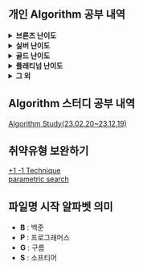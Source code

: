 ## 개인 Algorithm 공부 내역
<details>
<summary> <b>브론즈 난이도</b> </summary>

|                               문제명(링크)                                | 난이도 |         유형         |                           비고                           |
|:--------------------------------------------------------------------:|:---:|:------------------:|:------------------------------------------------------:|
|         [최대공약수와 최소공배수](https://www.acmicpc.net/problem/2609)         | B1  |         수학         |      [대회 문제](https://www.acmicpc.net/category/74)      |
|              [평균](https://www.acmicpc.net/problem/1546)              | B1  |      수학, 사칙연산      |                                                        |
|        [Slice String](https://www.acmicpc.net/problem/30034)         | B1  |   구현, 자료 구조, 문자열   | [대회 문제](https://www.acmicpc.net/category/detail/3910)  |
|            [단어 공부](https://www.acmicpc.net/problem/1157)             | B1  |      구현, 문자열       |                                                        |
|         [달팽이는 올라가고 싶다](https://www.acmicpc.net/problem/2869)         | B1  |         수학         |  [대회 문제](https://www.acmicpc.net/category/detail/76)   |
|          [부녀회장이 될테야](https://www.acmicpc.net/problem/2775)           | B1  |     수학, 구현, DP     |                                                        |
|         [소수가 아닌 수 2](https://www.acmicpc.net/problem/29196)          | B1  |      수학, 애드 혹      | [대회 문제](https://www.acmicpc.net/category/detail/3769)  |
|        [3단 초콜릿 아이스크림](https://www.acmicpc.net/problem/28255)         | B1  |      구현, 문자열       | [대회 문제](https://www.acmicpc.net/category/detail/3610)  |
|           [Hashing](https://www.acmicpc.net/problem/15829)           | B2  |    구현, 문자열, 해싱     |     [대회 문제](https://www.acmicpc.net/category/701)      |
|            [OX 퀴즈](https://www.acmicpc.net/problem/8958)             | B2  |      구현, 문자열       | [대회 문제](https://www.acmicpc.net/category/detail/1067)  |
|      [Union Maplestory](https://www.acmicpc.net/problem/28455)       | B2  |       구현, 정렬       | [대회 문제](https://www.acmicpc.net/category/detail/3675)  |
|            [TV 크기](https://www.acmicpc.net/problem/1297)             | B2  |   기하학, 피타고라스 정리    |                                                        |
|            [단어의 개수](https://www.acmicpc.net/problem/1152)            | B2  |      구현, 문자열       |                                                        |
|             [거스름돈](https://www.acmicpc.net/problem/5585)             | B2  |        그리디         |  [대회 문제](https://www.acmicpc.net/category/detail/553)  |
|          [럭키 스트레이트](https://www.acmicpc.net/problem/18406)           | B2  |      구현, 문자열       |                                                        |
|            [모스 부호](https://www.acmicpc.net/problem/29701)            | B2  | 구현, 자료 구조, 문자열, 해시 | [대회 문제](https://www.acmicpc.net/category/detail/3867)  |
|            [문자열 반복](https://www.acmicpc.net/problem/2675)            | B2  |      구현, 문자열       |   [대회 문제](https://www.acmicpc.net/category/detail/5)   |
|              [벌집](https://www.acmicpc.net/problem/2292)              | B2  |         수학         | [대회 문제](https://www.acmicpc.net/category/detail/1089)  |
|             [분해합](https://www.acmicpc.net/problem/2231)              | B2  |       완전 탐색        | [대회 문제](https://www.acmicpc.net/category/detail/1067)  |
|             [블랙잭](https://www.acmicpc.net/problem/2798)              | B2  |       완전 탐색        |  [대회 문제](https://www.acmicpc.net/category/detail/73)   |
|              [상수](https://www.acmicpc.net/problem/2908)              | B2  |       수학, 구현       |  [대회 문제](https://www.acmicpc.net/category/detail/85)   |
|            [소수 찾기](https://www.acmicpc.net/problem/1978)             | B2  |   수학, 정수론, 소수 판정   |                                                        |
|            [숫자의 갯수](https://www.acmicpc.net/problem/2577)            | B2  |    수학, 구현, 사칙연산    |      [대회 문제](https://www.acmicpc.net/category/70)      |
|            [시험 감독](https://www.acmicpc.net/problem/13458)            | B2  |      수학, 사칙연산      |                                                        |
|           [알파벳 찾기](https://www.acmicpc.net/problem/10809)            | B2  |      구현, 문자열       |                                                        |
|          [점심시간 레이스](https://www.acmicpc.net/problem/28236)           | B2  |      수학, 사칙연산      | [대회 문제](https://www.acmicpc.net/category/detail/3608)  |
|           [ACM 호텔](https://www.acmicpc.net/problem/10250)            | B3  |    수학, 구현, 사칙연산    | [대회 문제](https://www.acmicpc.net/category/detail/1283)  |
|         [Since 1973](https://www.acmicpc.net/problem/28135)          | B3  |    수학, 구현, 사칙연산    |     [대회 문제](https://www.acmicpc.net/category/848)      |
|             [최댓값](https://www.acmicpc.net/problem/2562)              | B3  |         구현         |      [대회 문제](https://www.acmicpc.net/category/68)      |
|           [Фигурки](https://www.acmicpc.net/problem/29029)           | B3  |      구현, 그리디       |     [대회 문제](https://www.acmicpc.net/category/892)      |
|            [네 번째 점](https://www.acmicpc.net/problem/3009)            | B3  |      구현, 기하학       |     [대회 문제](https://www.acmicpc.net/category/100)      |
|         [첨탑 밀어서 부수기](https://www.acmicpc.net/problem/28014)          | B3  |        그리디         |     [대회 문제](https://www.acmicpc.net/category/844)      |
|            [브실혜성](https://www.acmicpc.net/problem/29722)             | B3  |       수학, 구현       | [대회 문제](https://www.acmicpc.net/category/detail/3876)  |
|           [삼각형과 세 변](https://www.acmicpc.net/problem/5073)           | B3  |    수학, 구현, 기하학     |  [대회 문제](https://www.acmicpc.net/category/detail/445)  |
|          [세탁소 사장 동혁](https://www.acmicpc.net/problem/2720)           | B3  |   수학, 그리디, 사칙연산    |  [대회 문제](https://www.acmicpc.net/category/detail/10)   |
|          [직사각형에서 탈출](https://www.acmicpc.net/problem/1085)           | B3  |      수학, 기하학       |                                                        |
|            [직각삼각형](https://www.acmicpc.net/problem/4153)             | B3  |   수학, 기하학, 피타고라스   |  [대회 문제](https://www.acmicpc.net/category/detail/475)  |
|           [최소, 최대](https://www.acmicpc.net/problem/10818)            | B3  |       수학, 구현       |                                                        |
|           [최장 스트릭](https://www.acmicpc.net/problem/29752)            | B3  |         구현         |     [대회 문제](https://www.acmicpc.net/category/209)      |
|           [DKSH 찾기](https://www.acmicpc.net/problem/29766)           | B4  |      구현, 문자열       | [대회 문제](https://www.acmicpc.net/category/detail/3869)  |
|          [Archivist](https://www.acmicpc.net/problem/28454)          | B4  |         구현         | [대회 문제](https://www.acmicpc.net/category/detail/2348)  |
|      [Goodbye, Code Jam](https://www.acmicpc.net/problem/29738)      | B4  |         구현         | [대회 문제](https://www.acmicpc.net/category/detail/3876)  |
|             [모비스](https://www.acmicpc.net/problem/28074)             | B4  |      구현, 문자열       |     [대회 문제](https://www.acmicpc.net/category/846)      |
|   [Рождественская лотерея](https://www.acmicpc.net/problem/29683)    | B4  |      수학, 사칙연산      |     [대회 문제](https://www.acmicpc.net/category/924)      |
|          [Oddities](https://www.acmicpc.net/problem/10480)           | B4  |    수학, 구현, 사칙연산    | [대회 문제](https://www.acmicpc.net/category/detail/1308)  |
|       [Previous Level](https://www.acmicpc.net/problem/28453)        | B4  |    구현, 많은 조건 분기    | [대회 문제](https://www.acmicpc.net/category/detail/3675)  |
|         [Rust Study](https://www.acmicpc.net/problem/30033)          | B4  |         구현         | [대회 문제](https://www.acmicpc.net/category/detail/3910)  |
|            [Файлы](https://www.acmicpc.net/problem/29546)            | B4  |      구현, 문자열       | [대회 문제](https://www.acmicpc.net/category/detail/3827)  |
| [Advance to Taoyuan Regional](https://www.acmicpc.net/problem/30319) | B4  |    수학, 구현, 사칙연산    | [대회 문제](https://www.acmicpc.net/category/detail/3989)  |
|          [공백 없는 A+B](https://www.acmicpc.net/problem/15873)          | B4  | 수학, 사칙연산, 많은 조건 분기 |                                                        |
|           [Поп-ит](https://www.acmicpc.net/problem/30585)            | B4  |      구현, 문자열       | [대회 문제](https://www.acmicpc.net/category/detail/4023)  |
|  [Amusement Park Adventure](https://www.acmicpc.net/problem/29986)   | B4  |         구현         | [대회 문제](https://www.acmicpc.net/category/detail/3902)  |
|       [Торговый центр](https://www.acmicpc.net/problem/28648)        | B4  |    수학, 구현, 사칙연산    |     [대회 문제](https://www.acmicpc.net/category/875)      |
|             [별 찍기](https://www.acmicpc.net/problem/2439)             | B4  |         구현         |                                                        |
|    [gahui and sousenkyo 3](https://www.acmicpc.net/problem/30793)    | B4  |    수학, 구현, 사칙연산    | [대회 문제](https://www.acmicpc.net/category/detail/4069)  |
|       [브실이와 친구가 되고 싶어](https://www.acmicpc.net/problem/29736)        | B4  |    수학, 구현, 사칙연산    | [대회 문제](https://www.acmicpc.net/category/detail/3876)  |
|    [gahui and sousenkyo 1](https://www.acmicpc.net/problem/30791)    | B4  |         구현         | [대회 문제](https://www.acmicpc.net/category/detail/4069)) |
|           [삼각형 외우기](https://www.acmicpc.net/problem/10101)           | B4  |      구현, 기하학       | [대회 문제](https://www.acmicpc.net/category/detail/1261)  |
|            [숫자의 합](https://www.acmicpc.net/problem/11720)            | B4  |    수학, 구현, 문자열     |                                                        |
|           [알파벳 갯수](https://www.acmicpc.net/problem/10808)            | B4  |      구현, 문자열       |                                                        |
|           [인공지능 시계](https://www.acmicpc.net/problem/2530)            | B4  |      수학, 사칙연산      |      [대회 문제](https://www.acmicpc.net/category/58)      |
|        [Triple Sevens](https://www.acmicpc.net/problem/31518)        | B4  |         구현         |     [대회 문제](https://www.acmicpc.net/category/1019)     |
|          [Cornhole](https://www.acmicpc.net/problem/27855)           | B4  |    수학, 구현, 사칙연산    | [대회 문제](https://www.acmicpc.net/category/detail/3555)  |
|          [치즈버거 만들기](https://www.acmicpc.net/problem/30017)           | B4  |    수학, 구현, 사칙연산    |     [대회 문제](https://www.acmicpc.net/category/943)      |
|           [A+B -7](https://www.acmicpc.net/problem/11021)            | B5  |    수학, 구현, 사칙연산    |                                                        |
|             [AxB](https://www.acmicpc.net/problem/10998)             | B5  |    수학, 구현, 사칙연산    |                                                        |
|           [두 수 비교하기](https://www.acmicpc.net/problem/1330)           | B5  |         구현         |                                                        |
|          [2023 밈 투표](https://www.acmicpc.net/problem/29731)          | B5  |      구현, 문자열       | [대회 문제](https://www.acmicpc.net/category/detail/3876)  |
|           [A+B -4](https://www.acmicpc.net/problem/10951)            | B5  |    수학, 구현, 사칙연산    |                                                        |
|             [A+B](https://www.acmicpc.net/problem/1000)              | B5  |    수학, 구현, 사칙연산    |                                                        |
|             [A-B](https://www.acmicpc.net/problem/1001)              | B5  |    수학, 구현, 사칙연산    |                                                        |
|             [A/B](https://www.acmicpc.net/problem/1008)              | B5  |    수학, 구현, 사칙연산    |                                                        |
|           [Lucky 7](https://www.acmicpc.net/problem/30224)           | B5  |       수학, 구현       | [대회 문제](https://www.acmicpc.net/category/detail/3975)  |
|            [Pups](https://www.acmicpc.net/problem/26575)             | B5  |      수학, 사칙연산      |     [대회 문제](https://www.acmicpc.net/category/787)      |
|      [Welcome to SMUPC!](https://www.acmicpc.net/problem/29699)      | B5  | 수학, 구현, 문자열, 사칙연산  | [대회 문제](https://www.acmicpc.net/category/detail/3867)  |
|             [검증 수](https://www.acmicpc.net/problem/2475)             | B5  |    수학, 구현, 사칙연산    |      [대회 문제](https://www.acmicpc.net/category/62)      |
|          [X보다 작은 수](https://www.acmicpc.net/problem/10871)           | B5  |         구현         |                                                        |
|             [삼각형](https://www.acmicpc.net/problem/29751)             | B5  |   수학, 기하학, 사칙연산    |     [대회 문제](https://www.acmicpc.net/category/209)      |
|             [세금](https://www.acmicpc.net/problem/20492)              | B5  |      수학, 사칙연산      | [대회 문제](https://www.acmicpc.net/category/detail/2376)  |
|           [세제곱의 합](https://www.acmicpc.net/problem/28701)            | B5  |    수학, 구현, 사칙연산    | [대회 문제](https://www.acmicpc.net/category/detail/3707)  |
|     [조별과제를 하려는데 조장이 사라졌다](https://www.acmicpc.net/problem/15727)     | B5  |      수학, 사칙연산      |     [대회 문제](https://www.acmicpc.net/category/789)      |

</details>

<details>
<summary> <b>실버 난이도</b> </summary>

|                                   문제명(링크)                                    | 난이도 |          유형          |                          비고                           |
|:----------------------------------------------------------------------------:|:---:|:--------------------:|:-----------------------------------------------------:|
|             [구간 합 구하기 5](https://www.acmicpc.net/problem/11660)              | S1  |       DP, 누적 합       |                                                       |
|                  [곱셈](https://www.acmicpc.net/problem/1629)                  | S1  |      수학, 분할 정복       |                                                       |
|               [1로 만들기2](https://www.acmicpc.net/problem/12852)               | S1  |      DP, Graph       |                                                       |
|                  [Z](https://www.acmicpc.net/problem/1074)                   | S1  |      분할 정복, 재귀       |                                                       |
|                 [INK](https://www.acmicpc.net/problem/30036)                 | S1  |      구현, 시뮬레이션       | [대회 문제](https://www.acmicpc.net/category/detail/3910) |
|               [단지번호붙이기](https://www.acmicpc.net/problem/2667)                | S1  |    그래프, DFS, BFS     |     [대회 문제](https://www.acmicpc.net/category/82)      |
|                [미로 탐색](https://www.acmicpc.net/problem/2178)                 | S1  |       그래프, BFS       |                                                       |
|              [블랙홀과 소행성](https://www.acmicpc.net/problem/29755)               | S1  |      정렬, 이분 탐색       |     [대회 문제](https://www.acmicpc.net/category/209)     |
| [세상에는 많은 유튜버가 있고, 그중에서 버츄얼 유튜버도 존재한다](https://www.acmicpc.net/problem/29754) | S1  |    구현, 자료 구조, 해시     |     [대회 문제](https://www.acmicpc.net/category/209)     |
|                 [숨바꼭질](https://www.acmicpc.net/problem/1697)                 | S1  |       그래프, BFS       |     [대회 문제](https://www.acmicpc.net/category/162)     |
|               [쉬운 계단 수](https://www.acmicpc.net/problem/10844)               | S1  |          DP          |                                                       |
|              [연산자 끼워넣기](https://www.acmicpc.net/problem/14888)               | S1  |     완전 탐색, 백트래킹      |                                                       |
|            [오늘은 OS 숙제 제출일](https://www.acmicpc.net/problem/2730)             | S1  |  구현, 문자열, 완전 탐색, 파싱  |  [대회 문제](https://www.acmicpc.net/category/detail/11)  |
|                [정수 삼각형](https://www.acmicpc.net/problem/1932)                | S1  |          DP          |     [대회 문제](https://www.acmicpc.net/category/570)     |
|                [나무 자르기](https://www.acmicpc.net/problem/2805)                | S2  |   이분 탐색, 매개 변수 탐색    |  [대회 문제](https://www.acmicpc.net/category/detail/72)  |
|               [DFS와 BFS](https://www.acmicpc.net/problem/1260)               | S2  |         그래프          |                                                       |
|                [랜선 자르기](https://www.acmicpc.net/problem/1654)                | S2  |    이분탐색, 매개변수 탐색     |                                                       |
|               [마인크래프트](https://www.acmicpc.net/problem/18111)                | S2  |      구현, 완전 탐색       |     [대회 문제](https://www.acmicpc.net/category/693)     |
|               [병사 배치하기](https://www.acmicpc.net/problem/18353)               | S2  |  DP,가장 긴 증가하는 부분 수열  |                                                       |
|               [부분 수열의 합](https://www.acmicpc.net/problem/1182)               | S2  |     완전 탐색, 백트래킹      |                                                       |
|               [색종이 만들기](https://www.acmicpc.net/problem/2630)                | S2  |      분할 정복, 재귀       |     [대회 문제](https://www.acmicpc.net/category/77)      |
|                [스택 수열](https://www.acmicpc.net/problem/1874)                 | S2  |      자료 구조, 스택       |                                                       |
|                 [에디터](https://www.acmicpc.net/problem/1406)                  | S2  |   자료 구조, 스택, 연결리스트   |                                                       |
|              [연결 요소의 개수](https://www.acmicpc.net/problem/11724)              | S2  |    그래프, DFS, BFS     |                                                       |
|                [유기농 배추](https://www.acmicpc.net/problem/1012)                | S2  |    그래프, DFS, BFS     |                                                       |
|                [좌표 압축](https://www.acmicpc.net/problem/18870)                | S2  |      정렬, 좌표 압축       |                                                       |
|               [초콜릿 보관함](https://www.acmicpc.net/problem/28256)               | S2  |   구현, 그래프, 문자열, 정렬   | [대회 문제](https://www.acmicpc.net/category/detail/3610) |
|                [최대 힙](https://www.acmicpc.net/problem/11279)                 | S2  |    자료 구조, 우선순위 큐     |                                                       |
|                 [최소 힙](https://www.acmicpc.net/problem/1927)                 | S2  |    자료 구조, 우선순위 큐     |                                                       |
|                [1로 만들기](https://www.acmicpc.net/problem/1463)                | S3  |          DP          |                                                       |
|               [2xn 타일링](https://www.acmicpc.net/problem/11726)               | S3  |          DP          |                                                       |
|              [2xn 타일링2](https://www.acmicpc.net/problem/11727)               | S3  |          DP          |                                                       |
|              [1,2,3 더하기](https://www.acmicpc.net/problem/9095)               | S3  |         그리디          | [대회 문제](https://www.acmicpc.net/category/detail/884)  |
|              [N과 M (2)](https://www.acmicpc.net/problem/15650)               | S3  |         백트래킹         |                                                       |
|              [N과 M (5)](https://www.acmicpc.net/problem/15654)               | S3  |         백트래킹         |                                                       |
|                [프린터 큐](https://www.acmicpc.net/problem/1966)                 | S3  |  구현, 자료구조, 시뮬레이션, 큐  |  [대회 문제](https://www.acmicpc.net/category/detail/55)  |
|         [개발자 지망생 구름이의 취업 뽀개기](https://www.acmicpc.net/problem/29155)         | S3  |       그리디, 정렬        | [대회 문제](https://www.acmicpc.net/category/detail/3855) |
|                [계단 오르기](https://www.acmicpc.net/problem/2579)                | S3  |          DP          |     [대회 문제](https://www.acmicpc.net/category/70)      |
|                 [바이러스](https://www.acmicpc.net/problem/2606)                 | S3  |    그래프, DFS, BFS     |     [대회 문제](https://www.acmicpc.net/category/74)      |
|                [소수 구하기](https://www.acmicpc.net/problem/1929)                | S3  |    수학, 정수론, 소수 판정    |                                                       |
|                [수리공 항승](https://www.acmicpc.net/problem/1449)                | S3  |       그리디, 정렬        |                                                       |
|                 [안테나](https://www.acmicpc.net/problem/18310)                 | S3  |     수학, 그리디, 정렬      |                                                       |
|                [어린 왕자](https://www.acmicpc.net/problem/1004)                 | S3  |       수학, 기하학        |                                                       |
|             [재밌는 나머지 연산](https://www.acmicpc.net/problem/28138)              | S3  |    수학, 정수론, 소수 판정    |    [대회 문제](https://www.acmicpc.net/problem/28138)     |
|                  [조합](https://www.acmicpc.net/problem/2407)                  | S3  |   수학, 조합론, 큰 수 연산    |                                                       |
|                  [괄호](https://www.acmicpc.net/problem/9012)                  | S4  |    자료 구조, 문자열, 스택    | [대회 문제](https://www.acmicpc.net/category/detail/1081) |
|              [solved.ac](https://www.acmicpc.net/problem/18110)              | S4  |      수학, 구현, 정렬      |     [대회 문제](https://www.acmicpc.net/category/693)     |
|                 [30](https://www.acmicpc.net/problem/10610)                  | S4  |   수학, 그리디, 정렬, 문자열   | [대회 문제](https://www.acmicpc.net/category/detail/1322) |
|                 [ATM](https://www.acmicpc.net/problem/11399)                 | S4  |       그리디, 정렬        |                                                       |
|                 [국영수](https://www.acmicpc.net/problem/10825)                 | S4  |          정렬          |                                                       |
|               [균형 잡힌 세상](https://www.acmicpc.net/problem/4949)               | S4  |    자료 구조, 문자열, 스택    |                                                       |
|                 [기타줄](https://www.acmicpc.net/problem/1049)                  | S4  |       수학, 그리디        |                                                       |
|           [나는야 포켓몬 마스터 이다솜](https://www.acmicpc.net/problem/1620)            | S4  |      자료 구조, 해시       |                                                       |
|                  [덱](https://www.acmicpc.net/problem/10866)                  | S4  |     구현, 자료 구조, 덱     |                                                       |
|                [동전 0](https://www.acmicpc.net/problem/11047)                 | S4  |         그리디          |                                                       |
|                 [듣보잡](https://www.acmicpc.net/problem/1764)                  | S4  |  자료 구조, 문자열, 정렬, 해시  |                                                       |
|               [문자열 집합](https://www.acmicpc.net/problem/14425)                | S4  |    자료 구조, 해시, 트리     |                                                       |
|                [설탕 배달](https://www.acmicpc.net/problem/2839)                 | S4  |     수학, DP, 그리디      |  [대회 문제](https://www.acmicpc.net/category/detail/81)  |
|                 [수 찾기](https://www.acmicpc.net/problem/1920)                 | S4  |   자료 구조, 정렬, 이분 탐색   |                                                       |
|                 [스택](https://www.acmicpc.net/problem/10828)                  | S4  |    구현, 자료 구조, 스택     |                                                       |
|               [요세푸스 문제](https://www.acmicpc.net/problem/1158)                | S4  |     구현, 자료 구조, 큐     |                                                       |
|              [우당탕탕 영화예매](https://www.acmicpc.net/problem/29700)              | S4  | 구현, 문자열, 완전 탐색, 누적 합 | [대회 문제](https://www.acmicpc.net/category/detail/3867) |
|               [점수를 최대로](https://www.acmicpc.net/problem/29767)               | S4  |     그리디, 정렬, 누적합     | [대회 문제](https://www.acmicpc.net/category/detail/3869) |
|                 [제로](https://www.acmicpc.net/problem/10773)                  | S4  |    구현, 자료 구조, 스택     | [대회 문제](https://www.acmicpc.net/category/detail/1345) |
|                [최소 성적](https://www.acmicpc.net/problem/29753)                | S4  | 수학, 구현, 사칙연산, 큰 수 연산 |     [대회 문제](https://www.acmicpc.net/category/209)     |
|              [체스판 다시 칠하기](https://www.acmicpc.net/problem/1018)              | S4  |        완전 탐색         |                                                       |
|              [2차원 배열의 합](https://www.acmicpc.net/problem/2167)               | S5  |       구현, 누적합        |                                                       |
|                [BABBA](https://www.acmicpc.net/problem/9625)                 | S5  |          DP          |                                                       |
|                [D-Day](https://www.acmicpc.net/problem/1308)                 | S5  |          구현          |                                                       |
|                [거스름돈](https://www.acmicpc.net/problem/14916)                 | S5  |      수학,그리디, DP      |     [대회 문제](https://www.acmicpc.net/category/788)     |
|           [Array Rotation](https://www.acmicpc.net/problem/28456)            | S5  |      구현, 시뮬레이션       | [대회 문제](https://www.acmicpc.net/category/detail/3675) |
|               [그룹 단어 체커](https://www.acmicpc.net/problem/1316)               | S5  |       구현, 문자열        |                                                       |
|               [나이순 정렬](https://www.acmicpc.net/problem/10814)                | S5  |          정렬          |                                                       |
|                [날짜 계산](https://www.acmicpc.net/problem/1476)                 | S5  |    수학, 완전 탐색, 정수론    |                                                       |
|               [너의 평점은](https://www.acmicpc.net/problem/25206)                | S5  |     수학, 구현, 문자열      | [대회 문제](https://www.acmicpc.net/category/detail/3124) |
|                [다리 놓기](https://www.acmicpc.net/problem/1010)                 | S5  |     수학, DP, 조합론      |                                                       |
|                [단어 나누기](https://www.acmicpc.net/problem/1251)                | S5  |  구현, 문자열, 완전 탐색, 정렬  |                                                       |
|                [단어 정렬](https://www.acmicpc.net/problem/1181)                 | S5  |       문자열, 정렬        |                                                       |
|                  [덩치](https://www.acmicpc.net/problem/7568)                  | S5  |      구현, 완전 탐색       |     [대회 문제](https://www.acmicpc.net/category/214)     |
|                 [뒤집기](https://www.acmicpc.net/problem/1439)                  | S5  |       그리디, 문자열       |                                                       |
|                 [막대기](https://www.acmicpc.net/problem/1094)                  | S5  |      수학, 비트마스킹       |                                                       |
|                [문서 검색](https://www.acmicpc.net/problem/1543)                 | S5  |      문자열, 완전 탐색      |                                                       |
|                [분수 찾기](https://www.acmicpc.net/problem/1193)                 | S5  |        수학, 구현        |                                                       |
|                 [색종이](https://www.acmicpc.net/problem/2563)                  | S5  |          구현          |     [대회 문제](https://www.acmicpc.net/category/68)      |
|             [정보 선생님의 야망](https://www.acmicpc.net/problem/28238)              | S5  |      구현, 완전 탐색       | [대회 문제](https://www.acmicpc.net/category/detail/3608) |
|                [셀프 넘버](https://www.acmicpc.net/problem/4673)                 | S5  |    수학, 구현, 완전 탐색     | [대회 문제](https://www.acmicpc.net/category/detail/154)  |
|                [소트인사이드](https://www.acmicpc.net/problem/1427)                | S5  |       문자열, 정렬        |                                                       |
|               [수 정렬하기 2](https://www.acmicpc.net/problem/2751)               | S5  |          정렬          |                                                       |
|                [수들의 합](https://www.acmicpc.net/problem/1789)                 | S5  |       수학, 그리디        |                                                       |
|                [숫자 카드](https://www.acmicpc.net/problem/10815)                | S5  | 자료 구조, 정렬, 이분 탐색, 해시 |                                                       |
|                [영화감독 숌](https://www.acmicpc.net/problem/1436)                | S5  |        완전 탐색         |                                                       |
|                 [올림픽](https://www.acmicpc.net/problem/8979)                  | S5  |        구현, 정렬        |     [대회 문제](https://www.acmicpc.net/category/254)     |
|             [재귀함수가 뭔가요?](https://www.acmicpc.net/problem/17478)              | S5  |        구현, 재귀        | [대회 문제](https://www.acmicpc.net/category/detail/2060) |
|               [좌표 정렬하기](https://www.acmicpc.net/problem/11650)               | S5  |          정렬          |                                                       |
|             [중복 빼고 정렬하기](https://www.acmicpc.net/problem/10867)              | S5  |          정렬          |                                                       |
|                 [집합](https://www.acmicpc.net/problem/11723)                  | S5  |      구현, 비트마스킹       |                                                       |
|         [직사각형 네개의 합집합의 면적 구하기](https://www.acmicpc.net/problem/2669)         | S5  |          구현          |     [대회 문제](https://www.acmicpc.net/category/82)      |
|                 [칠무해](https://www.acmicpc.net/problem/14729)                 | S5  |          정렬          | [대회 문제](https://www.acmicpc.net/category/detail/1757) |

</details>

<details>
<summary> <b>골드 난이도</b> </summary>

|                               문제명(링크)                                | 난이도 |               유형               |                          비고                           |
|:--------------------------------------------------------------------:|:---:|:------------------------------:|:-----------------------------------------------------:|
|         [GCD(n, k)=1](https://www.acmicpc.net/problem/11689)         | G1  |               수학               |                                                       |
|            [K번째 수](https://www.acmicpc.net/problem/1300)             | G1  |        이분 탐색, 매개 변수 탐색         |                                                       |
|           [멀티탭 스케줄링](https://www.acmicpc.net/problem/1700)           | G1  |              그리디               | [대회 문제](https://www.acmicpc.net/category/detail/1086) |
|          [부분 수열의 합 2](https://www.acmicpc.net/problem/1208)          | G1  |             이분 탐색              |                                                       |
|             [서로소](https://www.acmicpc.net/problem/4355)              | G1  |            수학, 정수론             | [대회 문제](https://www.acmicpc.net/category/detail/506)  |
|           [수 정렬하기3](https://www.acmicpc.net/problem/10989)           | G1  |               정렬               |                                                       |
|             [이사](https://www.acmicpc.net/problem/17371)              | G1  |            그리디, 기하학            | [대회 문제](https://www.acmicpc.net/category/detail/2053) |
|      [가장 긴 증가하는 부분 수열 2](https://www.acmicpc.net/problem/12015)      | G2  |     이분 탐색, 가장 긴 증가하는 부분 수열     |                                                       |
|      [가장 긴 증가하는 부분 수열 3](https://www.acmicpc.net/problem/12738)      | G2  |     이분 탐색, 가장 긴 증가하는 부분 수열     |                                                       |
|           [미확인 도착지](https://www.acmicpc.net/problem/9370)            | G2  |       그래프, 다익스트라, 최단 경로        | [대회 문제](https://www.acmicpc.net/category/detail/1160) |
|        [벽 부수고 이동하기 4](https://www.acmicpc.net/problem/16946)         | G2  |         그래프, DFS, BFS          |                                                       |
|           [선분 교차 2](https://www.acmicpc.net/problem/17387)           | G2  |    기하학, 많은 조건 분기, 선분 교차 판정     |                                                       |
|        [PIZZA ALVOLOC](https://www.acmicpc.net/problem/12781)        | G3  |         가하학, 선분 교차 판정          | [대회 문제](https://www.acmicpc.net/category/detail/1492) |
|        [마법사 상어와 토네이도](https://www.acmicpc.net/problem/20057)         | G3  |           구현, 시뮬레이션            |                         삼성 기출                         |
|        [마법사 상어와 파이어스톰](https://www.acmicpc.net/problem/20058)        | G3  |      구현, 시뮬레이션, DFS, BFS       |                         삼성 기출                         |
|          [벽 부수고 이동하기](https://www.acmicpc.net/problem/2206)          | G3  |            그래프, BFS            |                                                       |
|           [선분 교차 1](https://www.acmicpc.net/problem/17386)           | G3  |         기하학, 선분 교차 판정          |                                                       |
|             [세 용액](https://www.acmicpc.net/problem/2473)             | G3  |        정렬, 이분 탐색, 투 포인터        |     [대회 문제](https://www.acmicpc.net/category/61)      |
|           [소문난 칠공주](https://www.acmicpc.net/problem/1941)            | G3  | 수학, 그래프, 완전 탐색, BFS, 백트래킹, 조합론 |     [대회 문제](https://www.acmicpc.net/category/747)     |
|           [소수의 연속합](https://www.acmicpc.net/problem/1644)            | G3  |     수학, 정수론, 투 포인터, 소수 판정      | [대회 문제](https://www.acmicpc.net/category/detail/198)  |
|            [아기 상어](https://www.acmicpc.net/problem/16236)            | G3  |      구현, 그래프, 시뮬레이션, BFS       |                                                       |
|            [LCS 2](https://www.acmicpc.net/problem/9252)             | G4  |               DP               |                                                       |
|           [N-Queen](https://www.acmicpc.net/problem/9663)            | G4  |          완전 탐색, 백트래킹           |                                                       |
|     [Road Reconstruction](https://www.acmicpc.net/problem/20046)     | G4  |       그레프, 다익스트라, 최단 경로        | [대회 문제](https://www.acmicpc.net/category/detail/2330) |
|      [가장 긴 증가하는 부분 수열 4](https://www.acmicpc.net/problem/14002)      | G4  |               DP               |                                                       |
|            [게리맨더링](https://www.acmicpc.net/problem/17471)            | G4  | 수학, 그래프, 완전 탐색, BFS, DFS, 조합론  |                                                       |
|            [고층 건물](https://www.acmicpc.net/problem/1027)             | G4  |         수학, 완전 탐색, 기하학         |                                                       |
|            [공유기 설치](https://www.acmicpc.net/problem/2110)            | G4  |        이분 탐색, 매개 변수 탐색         |     [대회 문제](https://www.acmicpc.net/category/747)     |
|          [다항 함수의 적분](https://www.acmicpc.net/problem/17214)          | G4  |    수학, 문자열, 많은 조건 분기, 미적분학     |     [대회 문제](https://www.acmicpc.net/category/791)     |
|        [마법사 상어와 파이어볼](https://www.acmicpc.net/problem/20056)         | G4  |           구현, 시뮬레이션            |                         삼성 기출                         |
|             [부분합](https://www.acmicpc.net/problem/1806)              | G4  |          누적 합, 투 포인터           |  [대회 문제](https://www.acmicpc.net/category/detail/28)  |
|              [불!](https://www.acmicpc.net/problem/4179)              | G4  |            그래프, BFS            | [대회 문제](https://www.acmicpc.net/category/detail/480)  |
|           [숨바꼭질 2](https://www.acmicpc.net/problem/12851)            | G4  |            그래프, BFS            |                                                       |
|           [숨바꼭질 4](https://www.acmicpc.net/problem/13913)            | G4  |            그래프, BFS            |                                                       |
|             [스도쿠](https://www.acmicpc.net/problem/2580)              | G4  |              백트래킹              |     [대회 문제](https://www.acmicpc.net/category/70)      |
|             [연구소](https://www.acmicpc.net/problem/14502)             | G4  |      구현, 그래프, 완전 탐색, BFS       |                                                       |
|          [이중 우선순위 큐](https://www.acmicpc.net/problem/7662)           | G4  |       자료 구조, 트리. 우선 순위 큐       | [대회 문제](https://www.acmicpc.net/category/detail/1124) |
|            [주간 미팅](https://www.acmicpc.net/problem/12834)            | G4  |       그래프, 다익스트라, 최단 경로        | [대회 문제](https://www.acmicpc.net/category/detail/1124) |
|           [주사위 굴리기](https://www.acmicpc.net/problem/14499)           | G4  |           구현, 시뮬레이션            |                                                       |
|          [최소 스패닝 트리](https://www.acmicpc.net/problem/1197)           | G4  |         그래프, 최소 스패닝 트리         |                                                       |
|              [치즈](https://www.acmicpc.net/problem/2636)              | G4  |      구현, 그래프, 시뮬레이션, BFS       |     [대회 문제](https://www.acmicpc.net/category/78)      |
|            [A와 B](https://www.acmicpc.net/problem/12904)             | G5  |          구현, 그리디, 문자열          |                                                       |
|             [CCW](https://www.acmicpc.net/problem/11758)             | G5  |              기하학               |                                                       |
| [Fly me to the Alpha Centauri](https://www.acmicpc.net/problem/1011) | G5  |               수학               |                                                       |
|             [LCS](https://www.acmicpc.net/problem/9251)              | G5  |             DP,문자열             |                                                       |
|      [MooTube (Silver)](https://www.acmicpc.net/problem/15591)       | G5  |              그래프               |     [대회 문제](https://www.acmicpc.net/category/415)     |
|           [강의실 배정](https://www.acmicpc.net/problem/11000)            | G5  |     자료 구조, 그리디, 정렬, 우선순위 큐     |                                                       |
|           [경쟁적 전염](https://www.acmicpc.net/problem/18405)            | G5  |       구현, 그래프, BFS, DFS        |                                                       |
|           [다각형의 면적](https://www.acmicpc.net/problem/2166)            | G5  |          기하학, 다각형의 넓이          |                                                       |
|             [동전 2](https://www.acmicpc.net/problem/2294)             | G5  |               DP               |                                                       |
|             [두 용액](https://www.acmicpc.net/problem/2470)             | G5  |        정렬, 이분 탐색, 투 포인터        |     [대회 문제](https://www.acmicpc.net/category/61)      |
|           [로봇 시뮬레이션](https://www.acmicpc.net/problem/2174)           | G5  |           구현, 시뮬레이션            | [대회 문제](https://www.acmicpc.net/category/detail/216)  |
|              [배](https://www.acmicpc.net/problem/1092)               | G5  |            그리디, 정렬             |                                                       |
|        [비요뜨의 징검다리 건너기](https://www.acmicpc.net/problem/18291)        | G5  |         수학, 조합론, 분할 정복         |                                                       |
|  [빨강~ 빨강~ 파랑! 파랑! 달콤한 솜사탕!](https://www.acmicpc.net/problem/28140)   | G5  |             이분 탐색              | [대회 문제](https://www.acmicpc.net/category/detail/3593) |
|          [시간이 겹칠까?](https://www.acmicpc.net/problem/28018)           | G5  |              누적 합              |     [대회 문제](https://www.acmicpc.net/category/844)     |
|            [적록색약](https://www.acmicpc.net/problem/10026)             | G5  |         그래프, BFS, DFS          |     [대회 문제](https://www.acmicpc.net/category/296)     |
|             [전깃줄](https://www.acmicpc.net/problem/2565)              | G5  |               DP               |     [대회 문제](https://www.acmicpc.net/category/68)      |
|             [집으로](https://www.acmicpc.net/problem/1069)              | G5  |      기하학, 애드 혹, 많은 조건 분기       |                                                       |

</details>

<details>
<summary> <b>플래티넘 난이도</b> </summary>

|                          문제명(링크)                           | 난이도 |             유형              |                          비고                           |
|:----------------------------------------------------------:|:---:|:---------------------------:|:-----------------------------------------------------:|
|       [고속도로](https://www.acmicpc.net/problem/10254)        | P2  |    기하학, 볼록 껍질, 회전하는 캘리퍼스    | [대회 문제](https://www.acmicpc.net/category/detail/1283) |
|        [맹독방벽](https://www.acmicpc.net/problem/7420)        | P4  |         기하학, 볼록 껍질          | [대회 문제](https://www.acmicpc.net/category/detail/892)  |
| [가장 긴 증가하는 부분 수열 5](https://www.acmicpc.net/problem/14003) | P5  |    이분탐색, 가장 긴 증가하는 부분 수열    |                                                       |
| [가장 긴 팰린드롬 부분 문자열](https://www.acmicpc.net/problem/14444)  | P5  |          문자열, 매내처           |                                                       |
|      [거의 최단 경로](https://www.acmicpc.net/problem/5719)      | P5  |      그래프, 다익스트라, 최단 경로      | [대회 문제](https://www.acmicpc.net/category/detail/568)  |
|       [선분 그룹](https://www.acmicpc.net/problem/2162)        | P5  | 자료 구조, 기하학, 분리 집합, 선분 교차 판정 |                                                       |
|       [전깃줄 -2](https://www.acmicpc.net/problem/2162)       | P5  |       가장 긴 증가하는 부분 수열       |     [대회 문제](https://www.acmicpc.net/category/68)      |
</details>

<details>
<summary> <b>그 외</b> </summary>

|                                    문제명(링크)                                    | 난이도 |    유형    |              비고              |
|:-----------------------------------------------------------------------------:|:---:|:--------:|:----------------------------:|
|                                   1이 될 때까지                                    |  -  |   그리디    |                              |
|  [h-index](https://school.programmers.co.kr/learn/courses/30/lessons/42747)   |  -  |    정렬    |                              |
|                                    DFS_BFS                                    |  -  |   그래프    |                              |
|   [가장 큰 수](https://school.programmers.co.kr/learn/courses/30/lessons/42746)   |  -  |    정렬    |                              |
|                                  곱하기 혹은 더하기                                   |  -  |    정렬    |                              |
|   [괄호 변환](https://school.programmers.co.kr/learn/courses/30/lessons/60058)    |  -  |    정렬    | 2020 KAKAO BLIND RECRUITMENT |
|                                      금광                                       |  -  |    DP    |                              |
|    [기능개발](https://school.programmers.co.kr/learn/courses/30/lessons/42586)    |  -  |  스택, 큐   |                              |
|                                  두 배열의 원소 교체                                  |  -  |    정렬    |                              |
|                                   떡볶이 떡 만들기                                   |  -  |  이진 탐색   |                              |
|                                  만들 수 없는 금액                                   |  -  |   그리디    |                              |
|                                    모험가 길드                                     |  -  |   그리디    |                              |
|                                     못생긴 수                                     |  -  |    DP    |                              |
| [무지의 먹방 라이브](https://school.programmers.co.kr/learn/courses/30/lessons/42891) |  -  |   그리디    | 2019 KAKAO BLIND RECRUITMENT |
|                                    문자열 뒤집기                                    |  -  |   그리디    |                              |
|                                    문자열 압축                                     |  -  |    구현    |                              |
|                                    문자열 재정렬                                    |  -  |    구현    |                              |
|                                     미로 탈출                                     |  -  | DFS, BFS |                              |
|                                    볼링공 고르기                                    |  -  |   그리디    |                              |
|                                     부품 찾기                                     |  -  |  이진 탐색   |                              |
|                              성적이 낮은 순서로 학생 출력하기                               |  -  |    정렬    |                              |
|                                      소수                                       |  -  |  소수 판정   |                              |
|    [실패율](https://school.programmers.co.kr/learn/courses/30/lessons/42889)     |  -  |  자료 구조   | 2019 KAKAO BLIND RECRUITMENT |
|    [실패율](https://school.programmers.co.kr/learn/courses/30/lessons/92334)     |  -  |    해시    | 2022 KAKAO BLIND RECRUITMENT |
|                                     여행 계획                                     |  -  |   그래프    |                              |
|                                   음료수 얼려 먹기                                   |  -  |   그래프    |                              |
|                                     이진 탐색                                     |  -  |  이진 탐색   |                              |
|  [자물쇠와 열쇠](https://school.programmers.co.kr/learn/courses/30/lessons/60059)   |  -  |  완전 탐색   | 2020 KAKAO BLIND RECRUITMENT |
|                                     정렬 구현                                     |  -  |    정렬    |                              |
|                             정렬된 배열에서 특정 수의 개수 구하기                             |  -  |  이진 탐색   |                              |
|    [체육복](https://school.programmers.co.kr/learn/courses/30/lessons/42862)     |  -  |   그리디    |                              |

</details>

## Algorithm 스터디 공부 내역
[Algorithm Study(23.02.20~23.12.19)](https://github.com/Algorithm-Study/Algorithm)

## 취약유형 보완하기
[+1 -1 Technique](https://www.codetree.ai/landing/level-test/5297/result/4?started=true&innerIdx=0)  
[parametric search](https://www.codetree.ai/landing/level-test/6652/result/4?started=true&innerIdx=0)

## 파일명 시작 알파벳 의미
- **B** : 백준
- **P** : 프로그래머스
- **G** : 구름
- **S** : 소프티어
